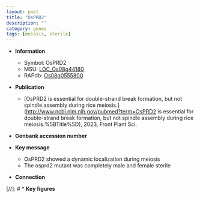 ```yaml
---
layout: post
title: "OsPRD2"
description: ""
category: genes
tags: [meiosis, sterile]
---
```


* **Information**  
    + Symbol: OsPRD2  
    + MSU: [LOC_Os08g44180](http://rice.uga.edu/cgi-bin/ORF_infopage.cgi?orf=LOC_Os08g44180)  
    + RAPdb: [Os08g0555800](http://rapdb.dna.affrc.go.jp/viewer/gbrowse_details/irgsp1?name=Os08g0555800)  

* **Publication**  
    + [OsPRD2 is essential for double-strand break formation, but not spindle assembly during rice meiosis.](http://www.ncbi.nlm.nih.gov/pubmed?term=OsPRD2 is essential for double-strand break formation, but not spindle assembly during rice meiosis.%5BTitle%5D), 2023, Front Plant Sci.

* **Genbank accession number**  

* **Key message**  
    + OsPRD2 showed a dynamic localization during meiosis
    + The osprd2 mutant was completely male and female sterile

* **Connection**  

[//]: # * **Key figures**  


